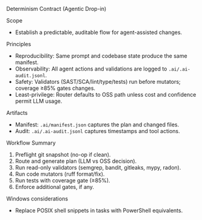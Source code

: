 Determinism Contract (Agentic Drop-in)

Scope
- Establish a predictable, auditable flow for agent-assisted changes.

Principles
- Reproducibility: Same prompt and codebase state produce the same manifest.
- Observability: All agent actions and validations are logged to `.ai/.ai-audit.jsonl`.
- Safety: Validators (SAST/SCA/lint/type/tests) run before mutators; coverage ≥85% gates changes.
- Least-privilege: Router defaults to OSS path unless cost and confidence permit LLM usage.

Artifacts
- Manifest: `.ai/manifest.json` captures the plan and changed files.
- Audit: `.ai/.ai-audit.jsonl` captures timestamps and tool actions.

Workflow Summary
1) Preflight git snapshot (no-op if clean).
2) Route and generate plan (LLM vs OSS decision).
3) Run read-only validators (semgrep, bandit, gitleaks, mypy, radon).
4) Run code mutators (ruff format/fix).
5) Run tests with coverage gate (≥85%).
6) Enforce additional gates, if any.

Windows considerations
- Replace POSIX shell snippets in tasks with PowerShell equivalents.
